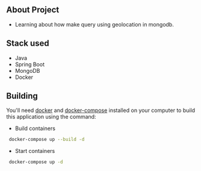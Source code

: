 ## About Project

- Learning about how make query using geolocation in mongodb.

## Stack used
- Java
- Spring Boot
- MongoDB
- Docker

## Building

You'll need [docker](https://www.docker.com) and [docker-compose](https://docs.docker.com/compose/) installed on your computer to build this application using the command:

- Build containers
```bash
 docker-compose up --build -d
```

- Start containers
```bash
 docker-compose up -d
```
